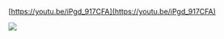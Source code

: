 [https://youtu.be/iPgd_917CFA](https://youtu.be/iPgd_917CFA)﻿

![](https://scrap.kakaocdn.net/dn/bU3rmE/hyVcfONayn/LyoknmyDCnVvNaPKCihrBk/img.jpg?width=1280&height=720&face=0_0_1280_720)